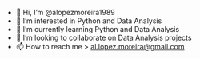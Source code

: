 - 👋 Hi, I’m @alopezmoreira1989
- 👀 I’m interested in Python and Data Analysis
- 🌱 I’m currently learning Python and Data Analysis
- 💞️ I’m looking to collaborate on Data Analysis projects
- 📫 How to reach me > al.lopez.moreira@gmail.com

<!---
alopezmoreira1989/alopezmoreira1989 is a ✨ special ✨ repository because its `README.md` (this file) appears on your GitHub profile.
You can click the Preview link to take a look at your changes.
--->
